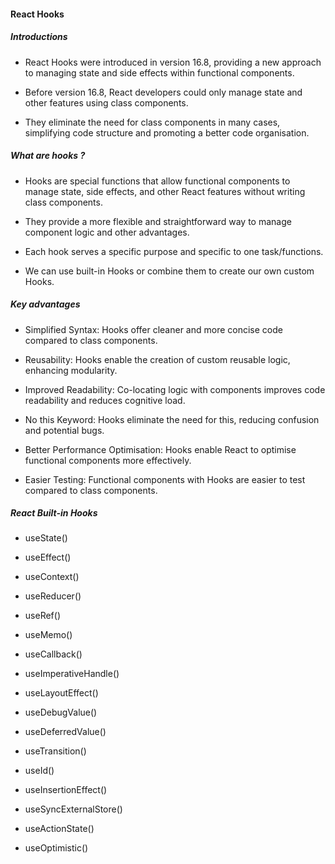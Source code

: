 <!-- https://medium.com/@dan_abramov/making-sense-of-react-hooks-fdbde8803889 -->

#### React Hooks

##### Introductions

-  React Hooks were introduced in version 16.8, providing a new approach to managing state and side effects within functional components.

-  Before version 16.8, React developers could only manage state and other features using class components.

-  They eliminate the need for class components in many cases, simplifying code structure and promoting a better code organisation.

##### What are hooks ?

-  Hooks are special functions that allow functional components to manage state, side effects, and other React features without writing class components.

-  They provide a more flexible and straightforward way to manage component logic and other advantages.

-  Each hook serves a specific purpose and specific to one task/functions.

-  We can use built-in Hooks or combine them to create our own custom Hooks.

##### Key advantages

-  Simplified Syntax: Hooks offer cleaner and more concise code compared to class components.

-  Reusability: Hooks enable the creation of custom reusable logic, enhancing modularity.

-  Improved Readability: Co-locating logic with components improves code readability and reduces cognitive load.

-  No this Keyword: Hooks eliminate the need for this, reducing confusion and potential bugs.

-  Better Performance Optimisation: Hooks enable React to optimise functional components more effectively.

-  Easier Testing: Functional components with Hooks are easier to test compared to class components.

##### React Built-in Hooks

-  useState()

-  useEffect()

-  useContext()

-  useReducer()

-  useRef()

-  useMemo()

-  useCallback()

-  useImperativeHandle()

-  useLayoutEffect()

-  useDebugValue()

-  useDeferredValue()

-  useTransition()

-  useId()

-  useInsertionEffect()

-  useSyncExternalStore()

-  useActionState()

-  useOptimistic()
